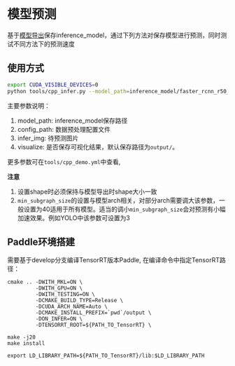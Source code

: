 # 模型预测

基于[模型导出](EXPORT_MODEL.md)保存inference_model，通过下列方法对保存模型进行预测，同时测试不同方法下的预测速度

## 使用方式

```bash
export CUDA_VISIBLE_DEVICES=0
python tools/cpp_infer.py --model_path=inference_model/faster_rcnn_r50_1x/ --config_path=tools/cpp_demo.yml --infer_img=demo/000000570688.jpg --visualize
```


主要参数说明：

1. model_path: inference_model保存路径
2. config_path: 数据预处理配置文件
3. infer_img: 待预测图片
4. visualize: 是否保存可视化结果，默认保存路径为```output/```。


更多参数可在```tools/cpp_demo.yml```中查看,

**注意**

1. 设置shape时必须保持与模型导出时shape大小一致
2. ```min_subgraph_size```的设置与模型arch相关，对部分arch需要调大该参数，一般设置为40适用于所有模型。适当的调小```min_subgraph_size```会对预测有小幅加速效果。例如YOLO中该参数可设置为3
## Paddle环境搭建

需要基于develop分支编译TensorRT版本Paddle, 在编译命令中指定TensorRT路径：

```
cmake .. -DWITH_MKL=ON \
         -DWITH_GPU=ON \
         -DWITH_TESTING=ON \
         -DCMAKE_BUILD_TYPE=Release \
         -DCUDA_ARCH_NAME=Auto \
         -DCMAKE_INSTALL_PREFIX=`pwd`/output \
         -DON_INFER=ON \
         -DTENSORRT_ROOT=${PATH_TO_TensorRT} \

make -j20
make install

export LD_LIBRARY_PATH=${PATH_TO_TensorRT}/lib:$LD_LIBRARY_PATH
```

